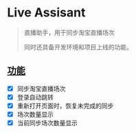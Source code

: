 # Live Assisant

> 直播助手，用于同步淘宝直播场次
>
> 同时还具备开发环境和项目上线的功能。

## [功能](#功能)

- [x] 同步淘宝直播场次
- [x] 登录自动跳转
- [x] 重新打开页面时，恢复未完成的同步
- [x] 场次数量显示
- [x] 当前同步场次数量显示